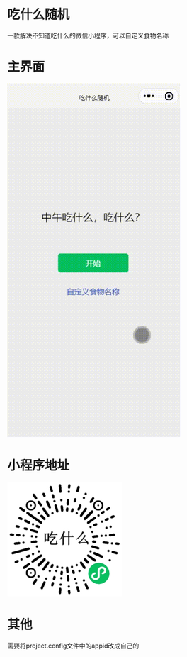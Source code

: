 # 吃什么随机

一款解决不知道吃什么的微信小程序，可以自定义食物名称

# 主界面
![主界面](./miniprogram/images/chishenme.gif)

# 小程序地址
![小程序二维码](./miniprogram/images/applet_qrcode.jpg)

# 其他
需要将project.config文件中的appid改成自己的
